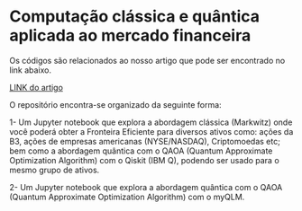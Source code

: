 # Computação clássica e quântica aplicada ao mercado financeira

Os códigos são relacionados ao nosso artigo que pode ser encontrado no link abaixo.

<a href="https://www.dualq.tech/wp-content/uploads/2021/11/artigoDualQ_quantum_finance_RevBraEnsFis.pdf">LINK do artigo</a>

O repositório encontra-se organizado da seguinte forma: 

1- Um Jupyter notebook que explora a abordagem clássica (Markwitz) onde você poderá obter a Fronteira Eficiente para diversos ativos como: ações da B3, ações de empresas americanas (NYSE/NASDAQ), Criptomoedas etc; bem como a abordagem quântica com o QAOA (Quantum Approximate Optimization Algorithm) com o Qiskit (IBM Q), podendo ser usado para o mesmo grupo de ativos.

2- Um Jupyter notebook que explora a abordagem quântica com o QAOA (Quantum Approximate Optimization Algorithm) com o myQLM.
